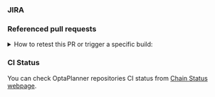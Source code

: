 <!--
Thank you for submitting this pull request.

*Do NOT use the default branch `stable` to create a pull request,
use the branch `development` instead. The latter uses SNAPSHOT versions.*

Please provide all relevant information as outlined below. Feel free to delete
a section if that type of information is not available.

Any changes to school-timetabling must be synced across its quarkus, kotlin-quarkus, and spring-boot variants, 
and also the external https://github.com/quarkusio/quarkus-quickstarts/tree/main/optaplanner-quickstart.
-->

### JIRA

<!-- Add a JIRA ticket link if it exists. -->
<!-- Example: https://issues.redhat.com/browse/PLANNER-1234 -->

### Referenced pull requests

<!-- Add URLs of all referenced pull requests if they exist. This is only required when making
changes that span multiple kiegroup repositories and depend on each other. -->
<!-- Example:
* https://github.com/kiegroup/droolsjbpm-build-bootstrap/pull/1234
* https://github.com/kiegroup/drools/pull/3000
* https://github.com/kiegroup/optaplanner/pull/899
* etc.
-->

<details>
<summary>
How to retest this PR or trigger a specific build:
</summary>

* for a <b>pull request build</b> please add comment: <b>Jenkins retest this</b>
* for a <b>full downstream build</b> please add the label `run_fdb`
* for a <b>specific pull request build</b> please add comment: <b>Jenkins (re)run [optaplanner-quickstarts] tests</b>
* for a <b>Quarkus LTS check</b> please add comment: <b>Jenkins run LTS</b>
* for a <b>specific Quarkus LTS check</b> please add comment: <b>Jenkins (re)run [optaplanner-quickstarts] LTS</b>
* for a <b>Native check</b> please add comment: <b>Jenkins run native</b>
* for a <b>specific Native LTS check</b> please add comment: <b>Jenkins (re)run [optaplanner-quickstarts] native</b>
</details>

### CI Status

You can check OptaPlanner repositories CI status from [Chain Status webpage](https://kiegroup.github.io/optaplanner/).
